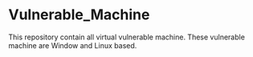 # Vulnerable_Machine
This repository contain all virtual vulnerable machine. These vulnerable machine are Window and Linux based.    
